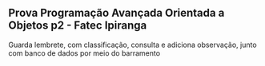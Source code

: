 ## Prova Programação Avançada Orientada a Objetos p2 - Fatec Ipiranga
Guarda lembrete, com classificação, consulta e adiciona observação, junto com banco de dados por meio do barramento
